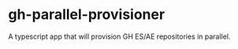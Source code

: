 # gh-parallel-provisioner
A typescript app that will provision GH ES/AE repositories in parallel.  
